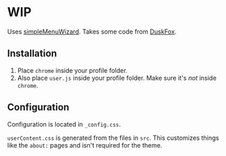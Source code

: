 # WIP

Uses [simpleMenuWizard](https://github.com/stonecrusher/simpleMenuWizard). Takes some code from [DuskFox](https://github.com/aminomancer/uc.css.js).

## Installation

1. Place `chrome` inside your profile folder.
2. Also place `user.js` inside your profile folder. Make sure it's _not_ inside `chrome`.

## Configuration

Configuration is located in `_config.css`.

`userContent.css` is generated from the files in `src`. This customizes things like the `about:` pages and isn't required for the theme.
